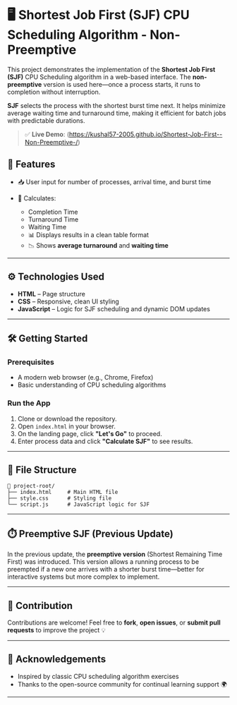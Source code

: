 # 🖥️ Shortest Job First (SJF) CPU Scheduling Algorithm - Non-Preemptive

This project demonstrates the implementation of the **Shortest Job First (SJF)** CPU Scheduling algorithm in a web-based interface. The **non-preemptive** version is used here—once a process starts, it runs to completion without interruption.

**SJF** selects the process with the shortest burst time next. It helps minimize average waiting time and turnaround time, making it efficient for batch jobs with predictable durations.

> ✅ **Live Demo**:
(https://kushal57-2005.github.io/Shortest-Job-First--Non-Preemptive-/)

## 🚀 Features

* 📥 User input for number of processes, arrival time, and burst time
* 🧠 Calculates:

  * Completion Time
  * Turnaround Time
  * Waiting Time
  * 📊 Displays results in a clean table format
  * 📉 Shows **average turnaround** and **waiting time**

---

## ⚙️ Technologies Used

* **HTML** – Page structure
* **CSS** – Responsive, clean UI styling
* **JavaScript** – Logic for SJF scheduling and dynamic DOM updates

---

## 🛠️ Getting Started

### Prerequisites

* A modern web browser (e.g., Chrome, Firefox)
* Basic understanding of CPU scheduling algorithms

### Run the App

1. Clone or download the repository.
2. Open `index.html` in your browser.
3. On the landing page, click **"Let's Go"** to proceed.
4. Enter process data and click **"Calculate SJF"** to see results.

---

## 📁 File Structure

```
📁 project-root/
├── index.html     # Main HTML file
├── style.css      # Styling file
└── script.js      # JavaScript logic for SJF
```

---

## ⏱️ Preemptive SJF (Previous Update)

In the previous update, the **preemptive version** (Shortest Remaining Time First) was introduced. This version allows a running process to be preempted if a new one arrives with a shorter burst time—better for interactive systems but more complex to implement.

---

## 🤝 Contribution

Contributions are welcome!
Feel free to **fork**, **open issues**, or **submit pull requests** to improve the project 💡

---

## 🙏 Acknowledgements

* Inspired by classic CPU scheduling algorithm exercises
* Thanks to the open-source community for continual learning support 🌍

---
